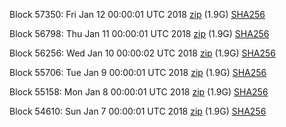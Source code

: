 Block 57350: Fri Jan 12 00:00:01 UTC 2018 [zip](https://transfer.sh/zv6nK/bootstrap.dat.20180112.zip) (1.9G) [SHA256](https://transfer.sh/JzGaD/sha256.txt)

Block 56798: Thu Jan 11 00:00:01 UTC 2018 [zip](https://transfer.sh/YGvia/bootstrap.dat.20180111.zip) (1.9G) [SHA256](https://transfer.sh/1266dl/sha256.txt)

Block 56256: Wed Jan 10 00:00:02 UTC 2018 [zip](https://transfer.sh/u9Xct/bootstrap.dat.20180110.zip) (1.9G) [SHA256](https://transfer.sh/BQMy9/sha256.txt)

Block 55706: Tue Jan  9 00:00:01 UTC 2018 [zip](https://transfer.sh/Mkk1y/bootstrap.dat.20180109.zip) (1.9G) [SHA256](https://transfer.sh/RAZ52/sha256.txt)

Block 55158: Mon Jan  8 00:00:01 UTC 2018 [zip](https://transfer.sh/o9Yks/bootstrap.dat.20180108.zip) (1.9G) [SHA256](https://transfer.sh/mWOcO/sha256.txt)

Block 54610: Sun Jan  7 00:00:01 UTC 2018 [zip](https://transfer.sh/XmYBs/bootstrap.dat.20180107.zip) (1.9G) [SHA256](https://transfer.sh/bKcBK/sha256.txt)
